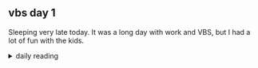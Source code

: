 ## vbs day 1

Sleeping very late today. It was a long day with work and VBS, but I had a lot of fun with the kids.

<details markdown="1">
<summary>daily reading</summary>

| {{ page.date | date: "%B %-d, %Y" }} |
| :-------------: |
| [2 Chron. 29; Rev. 15; Zech. 11; John 14]({% link _Bible/Bible-year-1.md %}) |
| [WLC 1-6]({% link _wlc/wlc-month-1.md %}) |
| [The Apostles' Creed](https://threeforms.org/the-apostles-creed/) |

</details>